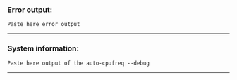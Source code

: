 ### Error output:
```text
Paste here error output
```
---

### System information:
```text
Paste here output of the auto-cpufreq --debug
```
---
